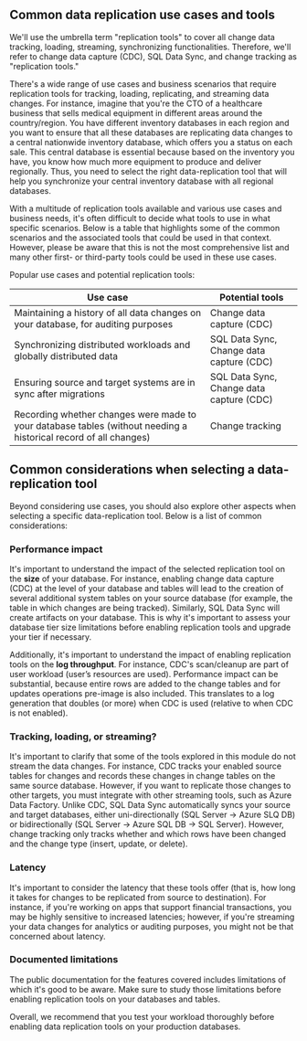 ## Common data replication use cases and tools

We'll use the umbrella term "replication tools" to cover all change data tracking, loading, streaming, synchronizing functionalities. Therefore, we'll refer to change data capture (CDC), SQL Data Sync, and change tracking as "replication tools."

There's a wide range of use cases and business scenarios that require replication tools for tracking, loading, replicating, and streaming data changes. For instance, imagine that you're the CTO of a healthcare business that sells medical equipment in different areas around the country/region. You have different inventory databases in each region and you want to ensure that all these databases are replicating data changes to a central nationwide inventory database, which offers you a status on each sale. This central database is essential because based on the inventory you have, you know how much more equipment to produce and deliver regionally. Thus, you need to select the right data-replication tool that will help you synchronize your central inventory database with all regional databases.

With a multitude of replication tools available and various use cases and business needs, it's often difficult to decide what tools to use in what specific scenarios. Below is a table that highlights some of the common scenarios and the associated tools that could be used in that context. However, please be aware that this is not the most comprehensive list and many other first- or third-party tools could be used in these use cases.

Popular use cases and potential replication tools:

| Use case | Potential tools |
| ---- | ---- |
| Maintaining a history of all data changes on your database, for auditing purposes | Change data capture (CDC) |
| Synchronizing distributed workloads and globally distributed data | SQL Data Sync, Change data capture (CDC) |
| Ensuring source and target systems are in sync after migrations | SQL Data Sync, Change data capture (CDC) |
| Recording whether changes were made to your database tables (without needing a historical record of all changes) | Change tracking |

## Common considerations when selecting a data-replication tool

Beyond considering use cases, you should also explore other aspects when selecting a specific data-replication tool. Below is a list of common considerations:

### Performance impact

It's important to understand the impact of the selected replication tool on the **size** of your database. For instance, enabling change data capture (CDC) at the level of your database and tables will lead to the creation of several additional system tables on your source database (for example, the table in which changes are being tracked). Similarly, SQL Data Sync will create artifacts on your database. This is why it's important to assess your database tier size limitations before enabling replication tools and upgrade your tier if necessary.

Additionally, it's important to understand the impact of enabling replication tools on the **log throughput**. For instance, CDC's scan/cleanup are part of user workload (user’s resources are used). Performance impact can be substantial, because entire rows are added to the change tables and for updates operations pre-image is also included. This translates to a log generation that doubles (or more) when CDC is used (relative to when CDC is not enabled).

### Tracking, loading, or streaming?

It's important to clarify that some of the tools explored in this module do not stream the data changes. For instance, CDC tracks your enabled source tables for changes and records these changes in change tables on the same source database. However, if you want to replicate those changes to other targets, you must integrate with other streaming tools, such as Azure Data Factory. Unlike CDC, SQL Data Sync automatically syncs your source and target databases, either uni-directionally (SQL Server -> Azure SLQ DB) or bidirectionally (SQL Server -> Azure SQL DB -> SQL Server). However, change tracking only tracks whether and which rows have been changed and the change type (insert, update, or delete).

### Latency

It's important to consider the latency that these tools offer (that is, how long it takes for changes to be replicated from source to destination). For instance, if you're working on apps that support financial transactions, you may be highly sensitive to increased latencies; however, if you're streaming your data changes for analytics or auditing purposes, you might not be that concerned about latency.

### Documented limitations

The public documentation for the features covered includes limitations of which it's good to be aware. Make sure to study those limitations before enabling replication tools on your databases and tables.

Overall, we recommend that you test your workload thoroughly before enabling data replication tools on your production databases.
